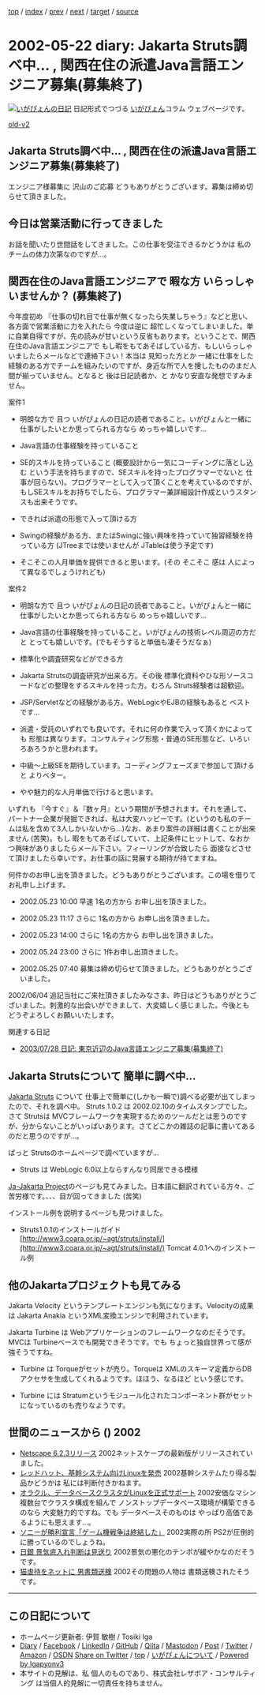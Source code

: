 [top](../index.html) 
 / [index](index.html) 
 / [prev](ig020521.html) 
 / [next](ig020523.html) 
 / [target](https://www.igapyon.jp/igapyon/diary/2002/ig020522.html) 
 / [source](https://github.com/igapyon/diary/blob/master/2002/ig020522.src.md) 

2002-05-22 diary: Jakarta Struts調べ中… , 関西在住の派遣Java言語エンジニア募集(募集終了)
=====================================================================================================
[![いがぴょんの日記](https://www.igapyon.jp/igapyon/diary/images/iga202308_128.jpg "いがぴょん")](https://www.igapyon.jp/igapyon/diary/memo/memoigapyon.html) 日記形式でつづる [いがぴょん](https://www.igapyon.jp/igapyon/diary/memo/memoigapyon.html)コラム ウェブページです。

[old-v2](ig020522-orig.html)

## Jakarta Struts調べ中… , 関西在住の派遣Java言語エンジニア募集(募集終了)

エンジニア様募集に 沢山のご応募 どうもありがとうございます。募集は締め切らせて頂きました。


## 今日は営業活動に行ってきました

お話を聞いたり世間話をしてきました。この仕事を受注できるかどうかは 私のチームの体力次第なのですが…。

## 関西在住のJava言語エンジニアで 暇な方 いらっしゃいませんか？ (募集終了)

今年度初め 『仕事の切れ目で仕事が無くなったら失業しちゃう』などと思い、各方面で営業活動に力を入れたら 今度は逆に 超忙しくなってしまいました。単に自業自得ですが、先の読みが甘いという反省もあります。ということで、関西在住のJava言語エンジニアで もし暇をもてあそばしている方、もしいらっしゃいましたらメールなどで連絡下さい！本当は 見知った方とか 一緒に仕事をした経験のある方でチームを組みたいのですが、身近な所で人を捜したもののまだ人間が揃っていません。となると 後は日記読者か、と かなり安直な発想ですみません。

案件1

* 明朗な方で 且つ いがぴょんの日記の読者であること。いがぴょんと一緒に仕事がしたいとか思ってられる方なら めっちゃ嬉しいです…
  
* Java言語の仕事経験を持っていること
  
* SE的スキルを持っていること (概要設計から一気にコーディングに落とし込む
  という手法を持ちますので、SEスキルを持ったプログラマーでないと 仕事が回らない)。プログラマーとして入って頂くことを考えているのですが、もしSEスキルをお持ちでしたら、プログラマー兼詳細設計作成というスタンスも出来そうです。
  
* できれば派遣の形態で入って頂ける方
  
* Swingの経験がある方、またはSwingに強い興味を持っていて独習経験を持っている方
  (JTreeまでは使いませんが JTableは使う予定です)
  
* そこそこの人月単価を提供できると思います。(その そこそこ 感は 人によって異なるでしょうけれども)

案件2

* 明朗な方で 且つ いがぴょんの日記の読者であること。いがぴょんと一緒に仕事がしたいとか思ってられる方なら
  めっちゃ嬉しいです…
  
* Java言語の仕事経験を持っていること。いがぴょんの技術レベル周辺の方だと
  とっても嬉しいです。(でもそうすると単価も凄そうだなぁ)
  
* 標準化や調査研究などができる方
  
* Jakarta Strutsの調査研究が出来る方。その後 標準化資料やひな形ソースコードなどの整理をするスキルを持った方。むろん
  Struts経験者は超歓迎。
  
* JSP/Servletなどの経験がある方。WebLogicやEJBの経験もあると ベストです…
  
* 派遣・受託のいずれでも良いです。それに何の作業で入って頂くかによっても
  形態は異なります。コンサルティング形態・普通のSE形態など、いろいろあろうかと思われます。
  
* 中級～上級SEを期待しています。コーディングフェーズまで参加して頂けると
  よりベター。
  
* やや魅力的な人月単価で行けると思います。

いずれも 『今すぐ』＆『数ヶ月』という期間が予想されます。それを通して、パートナー企業が発掘できれば、私は大変ハッピーです。(というのも私のチームは私を含めて3人しかいないから…)なお、あまり案件の詳細は書くことが出来ません (苦笑)。もし 暇をもてあそばしていて、上記条件にヒットして、なおかつ興味がありましたらメール下さい。フィーリングが合致したら 面接などさせて頂けましたら幸いです。お仕事の話に発展する期待が持てますね。

何件かのお申し出を頂きました。どうもありがとうございます。この場を借りてお礼申し上げます。

* 2002.05.23 10:00 早速 1名の方から お申し出を頂きました。
  
* 2002.05.23 11:17 さらに 1名の方から お申し出を頂きました。
  
* 2002.05.23 14:00 さらに 1名の方から お申し出を頂きました。
  
* 2002.05.24 23:00 さらに 1件お申し出頂きました。
  
* 2002.05.25 07:40 募集は締め切らせて頂きました。どうもありがとうございました。

2002/06/04 追記当社にご来社頂きましたみなさま、昨日はどうもありがとうございました。刺激的な出会いができまして、大変嬉しく感じました。今後とも どうぞよろしくお願いいたします。

関連する日記

* [2003/07/28 日記: 東京近辺のJava言語エンジニア募集(募集終了)](../2003/ig030728.html)

## Jakarta Strutsについて 簡単に調べ中…

[Jakarta Struts](http://jakarta.apache.org/struts/) について 仕事上で簡単に(しかも一瞬で)調べる必要が出てしまったので、それを調べ中。
Struts 1.0.2 は 2002.02.10のタイムスタンプでした。さて Strutsは MVCフレームワークを実現するためのツールだとは思うのですが、分からないことがいっぱいあります。さてどこかの雑誌の記事に書いてあるのだと思うのですが…。

ぱっと Strutsのホームページで調べていますが…

* Struts は WebLogic 6.0以上ならすんなり同居できる模様

[Ja-Jakarta Project](http://www.ingrid.org/jajakarta/)のページも見てみました。日本語に翻訳されている方々、ご苦労様です。、、、目が回ってきました
(苦笑)

インストール例を説明するページも見つけました。

* Struts1.0.1のインストールガイド 
  [http://www3.coara.or.jp/~agt/struts/install/](http://www3.coara.or.jp/~agt/struts/install/)
  Tomcat 4.0.1へのインストール例

## 他のJakartaプロジェクトも見てみる

Jakarta Velocity というテンプレートエンジンも気になります。Velocityの成果は
Jakarta Anakia というXML変換エンジンで利用されています。

Jakarta Turbine は Webアプリケーションのフレームワークなのだそうです。MVCは
Turbineベースでも開発できそうです。でも ちょっと独自世界って感が強そうですね。

* Turbine は Torqueがセットが売り。Torqueは XMLのスキーマ定義からDBアクセサを生成してくれるようです。ほほう、なるほど
  という感じです。
  
* Turbine には Stratumというモジュール化されたコンポーネント群がセットになっているのも売りなようです。

## 世間のニュースから () 2002

* [Netscape 6.2.3リリース](http://wp.netscape.com/ja/download/)  2002ネットスケープの最新版がリリースされていました。
* [レッドハット、基幹システム向けLinuxを発売](http://biztech.nikkeibp.co.jp/wcs/show/leaf?CID=onair/biztech/comp/186321)  2002基幹システムたり得る製品かどうかは 私には判断付きかねます。
* [オラクル、データベースクラスタがLinuxを正式サポート](http://biztech.nikkeibp.co.jp/wcs/show/leaf?CID=onair/biztech/comp/186199)  2002安価なマシン複数台でクラスタ構成を組んで ノンストップデータベース環境が構築できるのなら 大変魅力的ですね。でも データベースそのものは やっぱり高価であるようにも思えます…。
* [ソニーが勝利宣言「ゲーム機戦争は終結した」](http://www.zdnet.co.jp/news/0205/22/nebt_08.html)  2002実際の所 PS2が圧倒的に勝っているのでしょうね。
* [日銀 景気底入れ判断は見送り](http://www.nhk.or.jp/news/2002/05/22/grri84000000cdd6.html)  2002景気の悪化のテンポが緩やかなのだそうです。
* [猫虐待をネットに 男書類送検](http://www.nhk.or.jp/news/2002/05/22/grri84000000cd98.html)  2002その問題の人物は 書類送検されたそうです。


----------------------------------------------------------------------------------------------------

## この日記について

* ホームページ更新者: 伊賀 敏樹 / Tosiki Iga
* [Diary](https://www.igapyon.jp/igapyon/diary/) / [Facebook](https://www.facebook.com/igapyon) / [LinkedIn](https://www.linkedin.com/in/toshikiiga) / [GitHub](https://github.com/igapyon) / [Qiita](https://qiita.com/igapyon) / [Mastodon](https://social.vivaldi.net/@igapyon) / [Post](https://post.news/igapyon) / [Twitter](https://twitter.com/ToshikiIga) / [Amazon](https://www.amazon.co.jp/%E4%BC%8A%E8%B3%80-%E6%95%8F%E6%A8%B9/e/B004LTQWCQ) / [OSDN](https://ja.osdn.net/users/iga/)
[Share on Twitter](https://twitter.com/intent/tweet?hashtags=igapyon%2Cdiary%2C%E3%81%84%E3%81%8C%E3%81%B4%E3%82%87%E3%82%93&text=Jakarta+Struts%E8%AA%BF%E3%81%B9%E4%B8%AD%E2%80%A6+%2C+%E9%96%A2%E8%A5%BF%E5%9C%A8%E4%BD%8F%E3%81%AE%E6%B4%BE%E9%81%A3Java%E8%A8%80%E8%AA%9E%E3%82%A8%E3%83%B3%E3%82%B8%E3%83%8B%E3%82%A2%E5%8B%9F%E9%9B%86%28%E5%8B%9F%E9%9B%86%E7%B5%82%E4%BA%86%29&url=https%3A%2F%2Fwww.igapyon.jp%2Figapyon%2Fdiary%2F2002%2Fig020522.html) / [top](../index.html) / [いがぴょんについて](https://www.igapyon.jp/igapyon/diary/memo/memoigapyon.html) / [Powered by Igapyonv3](https://github.com/igapyon/igapyonv3)
* 本サイトの見解は、私 個人のものであり、株式会社レザボア・コンサルティング は当個人的見解に一切責任を持ちません。 
